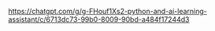 https://chatgpt.com/g/g-FHouf1Xs2-python-and-ai-learning-assistant/c/6713dc73-99b0-8009-90bd-a484f17244d3
